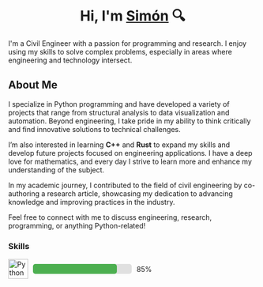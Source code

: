 <div align='center'> 
    <h1 align='center'> Hi, I'm <a href='https://www.linkedin.com/in/sbz0627ic'>Simón</a> 🔍</h1> 
</div>

I'm a Civil Engineer with a passion for programming and research. I enjoy using my skills to solve complex problems, especially in areas where engineering and technology intersect.

## About Me

I specialize in Python programming and have developed a variety of projects that range from structural analysis to data visualization and automation. Beyond engineering, I take pride in my ability to think critically and find innovative solutions to technical challenges.

I’m also interested in learning **C++** and **Rust** to expand my skills and develop future projects focused on engineering applications. I have a deep love for mathematics, and every day I strive to learn more and enhance my understanding of the subject.

In my academic journey, I contributed to the field of civil engineering by co-authoring a research article, showcasing my dedication to advancing knowledge and improving practices in the industry.

Feel free to connect with me to discuss engineering, research, programming, or anything Python-related!

### Skills

<div style="display: flex; align-items: center;">
    <img src="https://upload.wikimedia.org/wikipedia/commons/c/c3/Python-logo-notext.svg" alt="Python Logo" width="40" height="40" style="margin-right: 10px;">
    <div style="width: 200px; background-color: #e0e0e0; border-radius: 5px; margin-right: 10px;">
        <div style="width: 85%; height: 20px; background-color: #4caf50; border-radius: 5px;"></div>
    </div>
    <span>85%</span>
</div>
